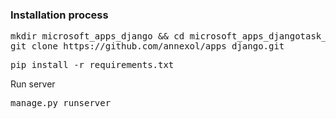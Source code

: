 ### Installation process

<pre>
mkdir microsoft_apps_django && cd microsoft_apps_djangotask_annexol && \
git clone https://github.com/annexol/apps_django.git
</pre>

<pre>
pip install -r requirements.txt
</pre>


Run server

<pre>
manage.py runserver
</pre>